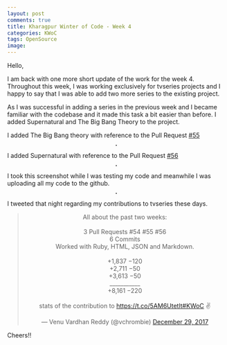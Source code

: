 ```yaml
---
layout: post
comments: true
title: Kharagpur Winter of Code - Week 4
categories: KWoC
tags: OpenSource
image: 
---
```

Hello,

I am back with one more short update of the work for the week 4. Throughout this week, I was working exclusively for tvseries projects and I happy to say that I was able to add two more series to the existing project.

As I was successful in adding a series in the previous week and I became familiar with the codebase and it made this task a bit easier than before. I added Supernatural and The Big Bang Theory to the project.

I added The Big Bang theory with reference to the Pull Request [#55](https://github.com/athityakumar/tvseries/pull/55)

<p align="center">
  <img title= "Behind the scenes: Working of the scrapper function" src="/blog/public/img/kwoc-41.png" alt="" style="border: 1px solid">
</p>

I added Supernatural with reference to the Pull Request [#56](https://github.com/athityakumar/tvseries/pull/56)

<p align="center">
  <img title= "Behind the scenes: Working of the scrapper function" src="/blog/public/img/kwoc-42.png" alt="" style="border: 1px solid">
</p>

I took this screenshot while I was testing my code and meanwhile I was uploading all my code to the github.

<p align="center">
  <img title= "Behind the scenes" src="/blog/public/img/kwoc-43.png" alt="" style="border: 1px solid">
</p>

I tweeted that night regarding my contributions to tvseries these days.

<blockquote align="center" class="twitter-tweet" data-lang="en"><p lang="en" dir="ltr">All about the past two weeks:<br><br>3 Pull Requests #54 #55 #56<br>6 Commits<br>Worked with Ruby, HTML, JSON and Markdown.<br> <br>+1,837  −120<br>+2,711    −50<br>+3,613    −50<br>___________<br>+8,161  −220<br><br>stats of the contribution to <a href="https://t.co/5AM6Utetlt">https://t.co/5AM6Utetlt</a><a href="https://twitter.com/hashtag/KWoC?src=hash&amp;ref_src=twsrc%5Etfw">#KWoC</a>  ✌️</p>&mdash; Venu Vardhan Reddy (@vchrombie) <a href="https://twitter.com/vchrombie/status/946850122838638594?ref_src=twsrc%5Etfw">December 29, 2017</a></blockquote>
<script async src="https://platform.twitter.com/widgets.js" charset="utf-8"></script>

Cheers!!
